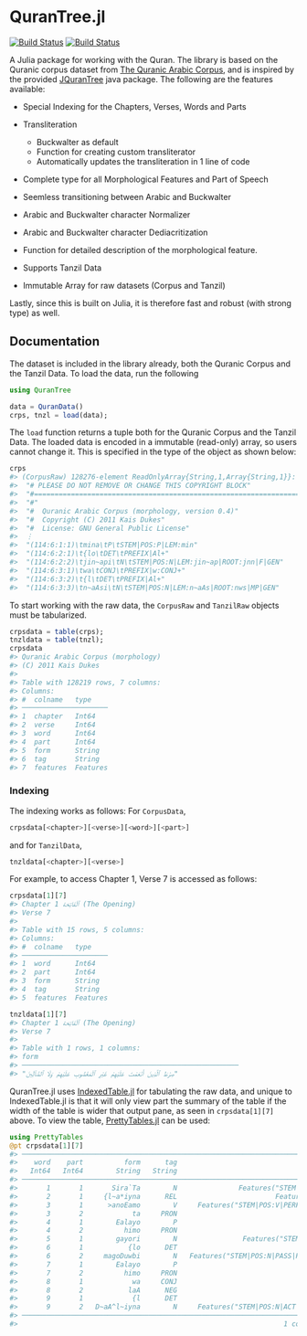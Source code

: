 # QuranTree.jl

[![Build Status](https://travis-ci.com/alstat/QuranTree.jl.svg?branch=master)](https://travis-ci.com/alstat/QuranTree.jl)
[![Build Status](https://ci.appveyor.com/api/projects/status/github/alstat/QuranTree.jl?svg=true)](https://ci.appveyor.com/project/alstat/QuranTree-jl)
<!-- [![Coverage](https://codecov.io/gh/alstat/QuranTree.jl/branch/master/graph/badge.svg)](https://codecov.io/gh/alstat/QuranTree.jl) -->

A Julia package for working with the Quran. The library is based on the Quranic corpus dataset 
from [The Quranic Arabic Corpus](https://corpus.quran.com/), and is inspired by the provided [JQuranTree](https://corpus.quran.com/java/overview.jsp) java package. The following are the features available:
 
 * Special Indexing for the Chapters, Verses, Words and Parts
 * Transliteration

    * Buckwalter as default
    * Function for creating custom transliterator
    * Automatically updates the transliteration in 1 line of code
 * Complete type for all Morphological Features and Part of Speech
 * Seemless transitioning between Arabic and Buckwalter
 * Arabic and Buckwalter character Normalizer
 * Arabic and Buckwalter character Dediacritization
 * Function for detailed description of the morphological feature.
 * Supports Tanzil Data
 * Immutable Array for raw datasets (Corpus and Tanzil)

Lastly, since this is built on Julia, it is therefore fast and robust (with strong type) as well.

## Documentation
The dataset is included in the library already, both the Quranic Corpus and the Tanzil Data. To load the data, run the following
```julia
using QuranTree

data = QuranData()
crps, tnzl = load(data);
```
The `load` function returns a tuple both for the Quranic Corpus and the Tanzil Data. The loaded data is encoded in a immutable (read-only) array, so users cannot change it. This is specified in the type of the object as shown below:
```julia
crps
#> (CorpusRaw) 128276-element ReadOnlyArray{String,1,Array{String,1}}:
#>  "# PLEASE DO NOT REMOVE OR CHANGE THIS COPYRIGHT BLOCK"
#>  "#===================================================================="
#>  "#"
#>  "#  Quranic Arabic Corpus (morphology, version 0.4)"
#>  "#  Copyright (C) 2011 Kais Dukes"
#>  "#  License: GNU General Public License"
#>  ⋮
#>  "(114:6:1:1)\tmina\tP\tSTEM|POS:P|LEM:min"
#>  "(114:6:2:1)\t{lo\tDET\tPREFIX|Al+"
#>  "(114:6:2:2)\tjin~api\tN\tSTEM|POS:N|LEM:jin~ap|ROOT:jnn|F|GEN"
#>  "(114:6:3:1)\twa\tCONJ\tPREFIX|w:CONJ+"
#>  "(114:6:3:2)\t{l\tDET\tPREFIX|Al+"
#>  "(114:6:3:3)\tn~aAsi\tN\tSTEM|POS:N|LEM:n~aAs|ROOT:nws|MP|GEN"
```
To start working with the raw data, the `CorpusRaw` and `TanzilRaw` objects must be tabularized.
```julia
crpsdata = table(crps);
tnzldata = table(tnzl);
crpsdata
#> Quranic Arabic Corpus (morphology)
#> (C) 2011 Kais Dukes
#> 
#> Table with 128219 rows, 7 columns:
#> Columns:
#> #  colname   type
#> ─────────────────────
#> 1  chapter   Int64
#> 2  verse     Int64
#> 3  word      Int64
#> 4  part      Int64
#> 5  form      String
#> 6  tag       String
#> 7  features  Features
```
### Indexing
The indexing works as follows: For `CorpusData`, 
```julia
crpsdata[<chapter>][<verse>][<word>][<part>]
```
and for `TanzilData`,
```julia
tnzldata[<chapter>][<verse>]
```
For example, to access Chapter 1, Verse 7 is accessed as follows:
```julia
crpsdata[1][7]
#> Chapter 1 ٱلْفَاتِحَة (The Opening)
#> Verse 7
#> 
#> Table with 15 rows, 5 columns:
#> Columns:
#> #  colname   type
#> ─────────────────────
#> 1  word      Int64
#> 2  part      Int64
#> 3  form      String
#> 4  tag       String
#> 5  features  Features

tnzldata[1][7]
#> Chapter 1 ٱلْفَاتِحَة (The Opening)
#> Verse 7
#> 
#> Table with 1 rows, 1 columns:
#> form
#> ─────────────────────────────────────────────────────
#> "صِرَٰطَ ٱلَّذِينَ أَنْعَمْتَ عَلَيْهِمْ غَيْرِ ٱلْمَغْضُوبِ عَلَيْهِمْ وَلَا ٱلضَّآلِّينَ"
```
QuranTree.jl uses [IndexedTable.jl](https://github.com/JuliaData/IndexedTables.jl) for tabulating the raw data, and unique to IndexedTable.jl is that it will only view part the summary of the table if the width of the table is wider that output pane, as seen in `crpsdata[1][7]` above. To view the table, [PrettyTables.jl](https://github.com/ronisbr/PrettyTables.jl) can be used:
```julia
using PrettyTables
@pt crpsdata[1][7]
#> ────────────────────────────────────────────────────────────────────────────────
#>    word    part          form      tag                                         ⋯
#>   Int64   Int64        String   String                                         ⋯
#> ────────────────────────────────────────────────────────────────────────────────
#>       1       1       Sira`Ta        N               Features("STEM|POS:N|LEM: ⋯
#>       2       1     {l~a*iyna      REL                        Features("STEM|P ⋯
#>       3       1      >anoEamo        V     Features("STEM|POS:V|PERF|(IV)|LEM: ⋯
#>       3       2            ta     PRON                                    Feat ⋯
#>       4       1        Ealayo        P                              Features(" ⋯
#>       4       2          himo     PRON                                    Feat ⋯
#>       5       1        gayori        N                Features("STEM|POS:N|LEM ⋯
#>       6       1           {lo      DET                                         ⋯
#>       6       2     magoDuwbi        N   Features("STEM|POS:N|PASS|PCPL|LEM:ma ⋯
#>       7       1        Ealayo        P                              Features(" ⋯
#>       7       2          himo     PRON                                    Feat ⋯
#>       8       1            wa     CONJ                                     Fea ⋯
#>       8       2           laA      NEG                               Features( ⋯
#>       9       1            {l      DET                                         ⋯
#>       9       2   D~aA^l~iyna        N     Features("STEM|POS:N|ACT|PCPL|LEM:D ⋯
#> ────────────────────────────────────────────────────────────────────────────────
#>                                                                 1 column omitted
```
